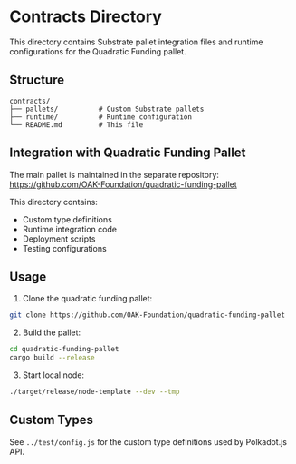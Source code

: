 # Contracts Directory

This directory contains Substrate pallet integration files and runtime configurations for the Quadratic Funding pallet.

## Structure

```
contracts/
├── pallets/          # Custom Substrate pallets
├── runtime/          # Runtime configuration
└── README.md         # This file
```

## Integration with Quadratic Funding Pallet

The main pallet is maintained in the separate repository:
https://github.com/OAK-Foundation/quadratic-funding-pallet

This directory contains:
- Custom type definitions
- Runtime integration code
- Deployment scripts
- Testing configurations

## Usage

1. Clone the quadratic funding pallet:
```bash
git clone https://github.com/OAK-Foundation/quadratic-funding-pallet
```

2. Build the pallet:
```bash
cd quadratic-funding-pallet
cargo build --release
```

3. Start local node:
```bash
./target/release/node-template --dev --tmp
```

## Custom Types

See `../test/config.js` for the custom type definitions used by Polkadot.js API.

